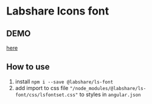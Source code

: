 # Labshare Icons font

## DEMO
[here](https://ncats.github.io/ls-font/)

## How to use
1. install `npm i --save @labshare/ls-font`
2. add import to css file `"/node_modules/@labshare/ls-font/css/lsfontset.css"` to styles in `angular.json`
